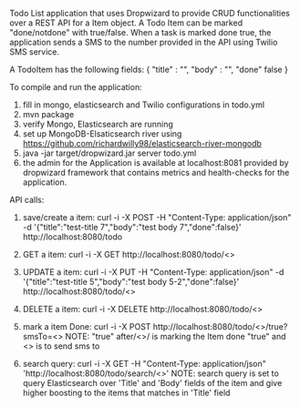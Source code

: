 Todo List application that uses Dropwizard to provide CRUD functionalities over a REST API for a Item object.
A Todo Item can be marked "done/notdone" with true/false. When a task is marked done true, 
the application sends a SMS to the number provided in the API using Twilio SMS service.

A TodoItem has the following fields:
{
    "title" : "",
    "body" : "",
    "done" false
}

To compile and run the application:

1. fill in mongo, elasticsearch and Twilio configurations in todo.yml
2. mvn package
3. verify Mongo, Elasticsearch are running
4. set up MongoDB-Elsaticsearch river using https://github.com/richardwilly98/elasticsearch-river-mongodb 
5. java -jar target/dropwizard.jar server todo.yml
6. the admin for the Application is available at localhost:8081 provided by dropwizard framework that contains metrics and health-checks for the application.

API calls:

1. save/create a item:
curl -i -X POST -H "Content-Type: application/json" -d '{"title":"test-title 7","body":"test body 7","done":false}' http://localhost:8080/todo

2. GET a item:
curl -i -X GET http://localhost:8080/todo/<<id>>

3. UPDATE a item:
curl -i -X PUT -H "Content-Type: application/json" -d '{"title":"test-title 5","body":"test body 5-2","done":false}' http://localhost:8080/todo/<<id>>

4. DELETE a item:
curl -i -X DELETE http://localhost:8080/todo/<<id>>

5. mark a item Done:
curl -i -X POST http://localhost:8080/todo/<<id>>/true?smsTo=<<phone-number>>
NOTE: "true" after/<<id>>/ is marking the Item done "true" and <<phone-number>> is to send sms to

6. search query:
curl -i -X GET -H "Content-Type: application/json" 'http://localhost:8080/todo/search/<<query>>'
NOTE: search query is set to query Elasticsearch over 'Title' and 'Body' fields of the item and 
give higher boosting to the items that matches in 'Title' field
